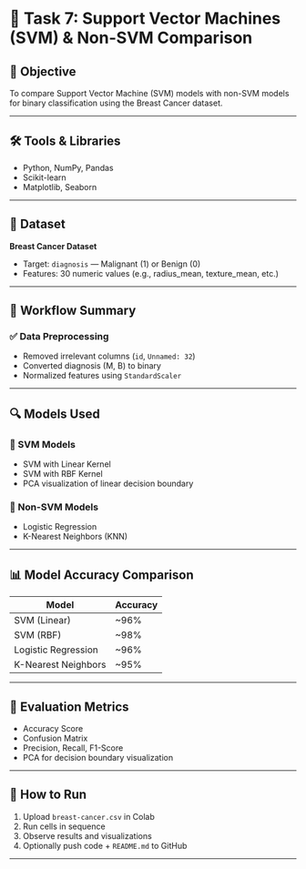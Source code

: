 # 🎯 Task 7: Support Vector Machines (SVM) & Non-SVM Comparison

## 📌 Objective
To compare Support Vector Machine (SVM) models with non-SVM models for binary classification using the Breast Cancer dataset.

---

## 🛠 Tools & Libraries
- Python, NumPy, Pandas
- Scikit-learn
- Matplotlib, Seaborn

---

## 📁 Dataset
**Breast Cancer Dataset**  
- Target: `diagnosis` — Malignant (1) or Benign (0)
- Features: 30 numeric values (e.g., radius_mean, texture_mean, etc.)

---

## 🔄 Workflow Summary

### ✅ Data Preprocessing
- Removed irrelevant columns (`id`, `Unnamed: 32`)
- Converted diagnosis (M, B) to binary
- Normalized features using `StandardScaler`

---

## 🔍 Models Used

### 🔹 SVM Models
- SVM with Linear Kernel
- SVM with RBF Kernel
- PCA visualization of linear decision boundary

### 🔹 Non-SVM Models
- Logistic Regression
- K-Nearest Neighbors (KNN)

---

## 📊 Model Accuracy Comparison

| Model               | Accuracy |
|---------------------|----------|
| SVM (Linear)        | ~96%     |
| SVM (RBF)           | ~98%     |
| Logistic Regression | ~96%     |
| K-Nearest Neighbors | ~95%     |

---

## 🧪 Evaluation Metrics
- Accuracy Score
- Confusion Matrix
- Precision, Recall, F1-Score
- PCA for decision boundary visualization

---

## 💾 How to Run

1. Upload `breast-cancer.csv` in Colab
2. Run cells in sequence
3. Observe results and visualizations
4. Optionally push code + `README.md` to GitHub

---

